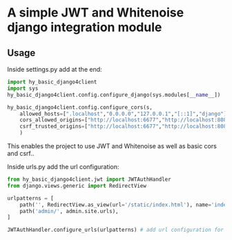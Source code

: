 
# A simple JWT and Whitenoise django integration module

## Usage

Inside settings.py add at the end:

```python
import hy_basic_django4client 
import sys
hy_basic_django4client.config.configure_django(sys.modules[__name__])

hy_basic_django4client.config.configure_cors(s,
    allowed_hosts=[".localhost","0.0.0.0","127.0.0.1","[::1]","django"],
    cors_allowed_origins=["http://localhost:6677","http://localhost:8081"],
    csrf_trusted_origins=["http://localhost:6677","http://localhost:8081"]    
    )
```

This enables the project to use JWT and Whitenoise as well as basic cors and csrf..


Inside urls.py add the url configuration:

```python
from hy_basic_django4client.jwt import JWTAuthHandler
from django.views.generic import RedirectView

urlpatterns = [
    path('', RedirectView.as_view(url='/static/index.html'), name='index'), # Redirect to the index.html file if you need to
    path('admin/', admin.site.urls),
]

JWTAuthHandler.configure_urls(urlpatterns) # add url configuration for JWT tokens
```